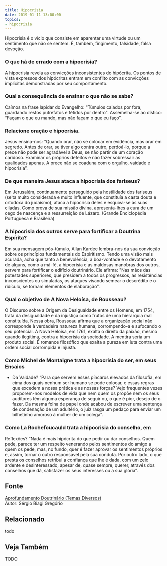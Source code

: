 ```yaml
---
title: Hipocrisia
date: 2019-01-11 13:00:00
topics: 
- hipocrisia
---
```


Hipocrisia é o vício que consiste em aparentar uma virtude ou um
sentimento que não se sentem. É, também, fingimento, falsidade, falsa
devoção.

### O que há de errado com a hipocrisia?
A hipocrisia revela as convicções inconsistentes do hipócrita. Os pontos
de vista expressos dos hipócritas entram em conflito com as convicções
implícitas demonstradas por seu comportamento.

### Qual a consequência de ensinar o que não se sabe?
Caímos na frase lapidar do Evangelho: "Túmulos caiados por fora,
guardando restos putrefatos e fétidos por dentro". Assemelha-se ao
dístico: “Façam o que eu mando, mas não façam o que eu faço”.

### Relacione oração e hipocrisia.

Jesus ensina-nos: “Quando orar, não se colocar em evidência, mas orar em
segredo. Antes de orar, se tiver algo contra outro, perdoá-lo, porque a
prece não pode ser agradável a Deus, se não partir de um coração
caridoso. Examinar os próprios defeitos e não fazer sobressair as
qualidades apenas. A prece não se coaduna com o orgulho, vaidade e
hipocrisia”.

### De que maneira Jesus ataca a hipocrisia dos fariseus?
Em Jerusalém, continuamente perseguido pela hostilidade dos fariseus
(seita muito considerada e muito influente, que constituía a casta douta
e ortodoxa do judaísmo), ataca a hipocrisia deles e esquiva-se às suas
ciladas. Como prova de sua missão divina, apresenta-lhes a cura de um
cego de nascença e a ressurreição de Lázaro. (Grande Enciclopédia
Portuguesa e Brasileira)

### A hipocrisia dos outros serve para fortificar a Doutrina Espírita?
Em sua mensagem pós-túmulo, Allan Kardec lembra-nos da sua convicção
sobre os princípios fundamentais do Espiritismo. Tendo uma visão mais
acurada, acha que tanto a benevolência, a boa-vontade e o devotamento de
alguns, como a má-fé, a hipocrisia e as maldosas manobras dos outros,
servem para fortificar o edifício doutrinário. Ele afirma: "Nas mãos das
potestades superiores, que presidem a todos os progressos, as
resistências inconscientes ou simuladas, os ataques visando semear o
descrédito e o ridículo, se tornam elementos de elaboração".

### Qual o objetivo de A Nova Heloísa, de Rousseau?
O Discurso sobre a Origem da Desigualdade entre os Homens, em 1754,
trata da desigualdade e da injustiça como frutos de uma hierarquia mal
constituída. Nessa obra, Rousseau afirma que a organização social não
corresponde à verdadeira natureza humana, corrompendo-a e sufocando o
seu potencial. A Nova Heloísa, em 1761, exalta o direito da paixão,
mesmo quando ilegítima, contra a hipocrisia da sociedade. A mentira
seria um produto social. É romance filosófico que exalta a pureza em
luta contra uma ordem social corrompida e injusta.

### Como Michel de Montaigne trata a hipocrisia do ser, em seus Ensaios
- Da Vaidade?
“Para que servem esses píncaros elevados da filosofia, em cima dos quais
nenhum ser humano se pode colocar, e essas regras que excedem a nossa
prática e as nossas forças? Vejo frequentes vezes proporem-nos modelos
de vida que nem quem os propõe nem os seus auditores têm alguma
esperança de seguir ou, o que é pior, desejo de o fazer. Da mesma folha
de papel onde acabou de escrever uma sentença de condenação de um
adultério, o juiz rasga um pedaço para enviar um bilhetinho amoroso à
mulher de um colega”.

### Como La Rochefoucauld trata a hipocrisia do conselho, em
Reflexões?
“Nada é mais hipócrita do que pedir ou dar conselhos. Quem pede, parece
ter um respeito venerando pelos sentimentos do amigo a quem os pede,
mas, no fundo, quer é fazer aprovar os sentimentos próprios e, assim,
tornar o outro responsável pela sua conduta. Por outro lado, o que
presta os conselhos retribui a confiança que lhe é dada, com um zelo
ardente e desinteressado, apesar de, quase sempre, querer, através dos
conselhos que dá, satisfazer os seus interesses ou a sua glória”.

## Fonte
[Aprofundamento Doutrinário (Temas Diversos)](https://sites.google.com/view/aprofundamentodoutrinario/hipocrisia)  
Autor: Sérgio Biagi Gregório



## Relacionado
todo

## Veja Também
TODO


